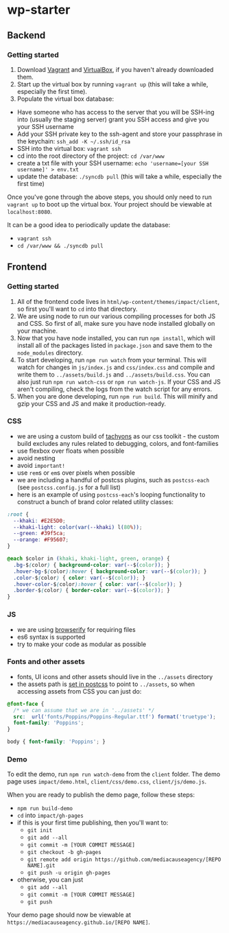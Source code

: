 # wp-starter

## Backend

### Getting started

1. Download [Vagrant](https://www.vagrantup.com/docs/installation/) and [VirtualBox](https://www.vagrantup.com/docs/installation/), if you haven't already downloaded them.
2. Start up the virtual box by running `vagrant up` (this will take a while, especially the first time).
3. Populate the virtual box database:
  - Have someone who has access to the server that you will be SSH-ing into (usually the staging server) grant you SSH access and give you your SSH username
  - Add your SSH private key to the ssh-agent and store your passphrase in the keychain: `ssh_add -K ~/.ssh/id_rsa`
  - SSH into the virtual box: `vagrant ssh`
  - cd into the root directory of the project: `cd /var/www`
  - create a txt file with your SSH username: `echo 'username=[your SSH username]' > env.txt`
  - update the database: `./syncdb pull` (this will take a while, especially the first time)

Once you've gone through the above steps, you should only need to run `vagrant up` to boot up the virtual box. Your project should be viewable at `localhost:8080`.

It can be a good idea to periodically update the database: 
- `vagrant ssh`
- `cd /var/www && ./syncdb pull`

## Frontend

### Getting started

1. All of the frontend code lives in `html/wp-content/themes/impact/client`, so first you'll want to `cd` into that directory.
2. We are using node to run our various compiling processes for both JS and CSS. So first of all, make sure you have node installed globally on your machine.
3. Now that you have node installed, you can run `npm install`, which will install all of the packages listed in `package.json` and save them to the `node_modules` directory.
4. To start developing, run `npm run watch` from your terminal. This will watch for changes in `js/index.js` and `css/index.css` and compile and write them to `../assets/build.js` and `../assets/build.css`. You can also just run `npm run watch-css` or `npm run watch-js`. If your CSS and JS aren't compiling, check the logs from the watch script for any errors.
5. When you are done developing, run `npm run build`. This will minify and gzip your CSS and JS and make it production-ready.

### CSS
- we are using a custom build of [tachyons](http://tachyons.io/) as our css toolkit - the custom build excludes any rules related to debugging, colors, and font-families
- use flexbox over floats when possible
- avoid nesting
- avoid `important!`
- use `rem`s or `em`s over pixels when possible
- we are including a handful of postcss plugins, such as `postcss-each` (see `postcss.config.js` for a full list)
- here is an example of using `postcss-each`'s looping functionality to construct a bunch of brand color related utility classes:

```css
:root {
  --khaki: #E2E5D0; 
  --khaki-light: color(var(--khaki) l(80%));
  --green: #39f5ca;
  --orange: #F95607;
}

@each $color in (khaki, khaki-light, green, orange) {
  .bg-$(color) { background-color: var(--$(color)); }
  .hover-bg-$(color):hover { background-color: var(--$(color)); }
  .color-$(color) { color: var(--$(color)); }
  .hover-color-$(color):hover { color: var(--$(color)); }
  .border-$(color) { border-color: var(--$(color)); }
}
```

### JS
- we are using [browserify](https://github.com/browserify/browserify#usage) for requiring files
- es6 syntax is supported
- try to make your code as modular as possible

### Fonts and other assets
- fonts, UI icons and other assets should live in the `../assets` directory
- the assets path is [set in postcss](https://github.com/Mediacauseagency/wp-starter/blob/master/html/wp-content/themes/impact/client/postcss.config.js) to point to `../assets`, so when accessing assets from CSS you can just do:

```css
@font-face {
  /* we can assume that we are in '../assets' */
  src:  url('fonts/Poppins/Poppins-Regular.ttf') format('truetype');
  font-family: 'Poppins';
}

body { font-family: 'Poppins'; }
```

### Demo
To edit the demo, run `npm run watch-demo` from the `client` folder.
The demo page uses `impact/demo.html`, `client/css/demo.css`, `client/js/demo.js`.

When you are ready to publish the demo page, follow these steps:
- `npm run build-demo`
- `cd` into `impact/gh-pages`
- if this is your first time publishing, then you'll want to:
  - `git init`
  - `git add --all`
  - `git commit -m [YOUR COMMIT MESSAGE]`
  - `git checkout -b gh-pages`
  - `git remote add origin https://github.com/mediacauseagency/[REPO NAME].git`
  - `git push -u origin gh-pages`
- otherwise, you can just
  - `git add --all`
  - `git commit -m [YOUR COMMIT MESSAGE]`
  - `git push`

Your demo page should now be viewable at `https://mediacauseagency.github.io/[REPO NAME]`.

